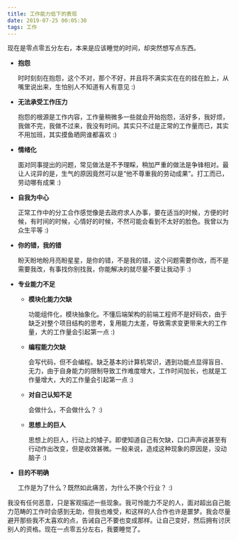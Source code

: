 ```yaml
---
title: 工作能力低下的表现
date: 2019-07-25 00:05:30
tags: 工作
---
```


现在是零点零五分左右，本来是应该睡觉的时间，却突然想写点东西。

- **抱怨** 

  时时刻刻在抱怨，这个不对，那个不好，并且将不满实实在在的挂在脸上，从嘴里说出来，生怕别人不知道有人有意见 :)

- **无法承受工作压力**

  抱怨的根源是工作内容，工作量稍微多一些就会开始抱怨，活好多，我好烦，我做不完，我做不过来，我没有时间。其实只不过是正常的工作量而已，其实不用加班，其实摸鱼晒网谁都喜欢 :)

- **情绪化**

  面对同事提出的问题，常见做法是不予理睬，稍加严重的做法是争锋相对。最让人诧异的是，生气的原因竟然可以是“他不尊重我的劳动成果”。打工而已，劳动哪有成果 :)

- **自我为中心**

  正常工作中的分工合作感觉像是去政府求人办事，要在适当的时候，方便的时候，有时间的时候，心情好的时候，不然可能会看到不太好的脸色。我曾以为众生平等 :)

- **你的错，我的错**

  盼天盼地盼月亮盼星星，是你的错，不是我的错，这个问题需要你改，而不是需要我改，有事找你别找我，你能解决的就尽量不要让我动手 :)

- **专业能力不足**

  - **模块化能力欠缺**

    功能组件化，模块抽象化。不懂后端架构的前端工程师不是好码农，由于缺乏对整个项目结构的思考，复用能力太差，导致需求变更带来大的工作量，大的工作量会引起第一点 :)

  - **编程能力欠缺**

    会写代码，但不会编程。缺乏基本的计算机常识，遇到功能点显得盲目、无力，由于自身能力的限制导致工作难度增大，工作时间加长，也就是工作量增大，大的工作量会引起第一点 :)

  - **对自己认知不足**

    会做什么，不会做什么？ :)

  - **思想上的巨人**

    思想上的巨人，行动上的矮子。即使知道自己有欠缺，口口声声说甚至有行动作出改变，但是收效甚微。一般来说，造成这种现象的原因是，没动脑子 :)

- **目的不明确**

    工作是为了什么？既然如此痛苦，为什么不换个行业？ :)

我没有任何恶意，只是客观描述一些现象。我可怜能力不足的人，面对超出自己能力范畴的工作时会感到无助，但我也难受，和这样的人合作也许是噩梦。我会尽量避开那些我不太喜欢的点，告诫自己不要也变成那样。让自己变好，然后拥有讨厌别人的资格。现在一点零五分左右，我要睡觉了。

